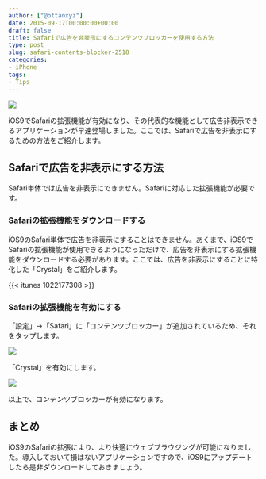 ```yaml
---
author: ["@ottanxyz"]
date: 2015-09-17T00:00:00+00:00
draft: false
title: Safariで広告を非表示にするコンテンツブロッカーを使用する方法
type: post
slug: safari-contents-blocker-2518
categories:
- iPhone
tags:
- Tips
---
```


![](/uploads/2015/09/150917-55fac66a7dfbf.jpg)






iOS9でSafariの拡張機能が有効になり、その代表的な機能として広告非表示できるアプリケーションが早速登場しました。ここでは、Safariで広告を非表示にするための方法をご紹介します。





## Safariで広告を非表示にする方法





Safari単体では広告を非表示にできません。Safariに対応した拡張機能が必要です。





### Safariの拡張機能をダウンロードする





iOS9のSafari単体で広告を非表示にすることはできません。あくまで、iOS9でSafariの拡張機能が使用できるようになっただけで、広告を非表示にする拡張機能をダウンロードする必要があります。ここでは、広告を非表示にすることに特化した「Crystal」をご紹介します。



{{< itunes 1022177308 >}}



### Safariの拡張機能を有効にする





「設定」→「Safari」に「コンテンツブロッカー」が追加されているため、それをタップします。





![](/uploads/2015/09/150917-55fac66c134ca.png)






「Crystal」を有効にします。





![](/uploads/2015/09/150917-55fac66e62a68.png)






以上で、コンテンツブロッカーが有効になります。





## まとめ





iOS9のSafariの拡張により、より快適にウェブブラウジングが可能になりました。導入しておいて損はないアプリケーションですので、iOS9にアップデートしたら是非ダウンロードしておきましょう。
